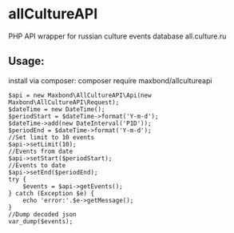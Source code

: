 # allCultureAPI
PHP API wrapper for russian culture events database all.culture.ru 

## Usage:
install via composer: composer require maxbond/allcultureapi
    
    $api = new Maxbond\AllCultureAPI\Api(new Maxbond\AllCultureAPI\Request);
    $dateTime = new DateTime();
    $periodStart = $dateTime->format('Y-m-d');
    $dateTime->add(new DateInterval('P1D'));
    $periodEnd = $dateTime->format('Y-m-d');
    //Set limit to 10 events
    $api->setLimit(10);
    //Events from date
    $api->setStart($periodStart);
    //Events to date
    $api->setEnd($periodEnd);
    try {
        $events = $api->getEvents();
    } catch (Exception $e) {
        echo 'error:'.$e->getMessage();
    }
    //Dump decoded json
    var_dump($events);